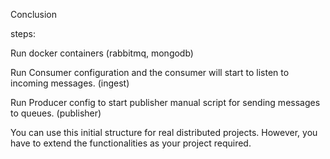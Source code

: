 Conclusion

steps:

Run docker containers (rabbitmq, mongodb)

Run Consumer configuration and the consumer will start to listen to incoming messages.
(ingest)

Run Producer config to start publisher manual script for sending messages to queues.
(publisher)

You can use this initial structure for real distributed projects. However, you have to extend the functionalities as your project required.